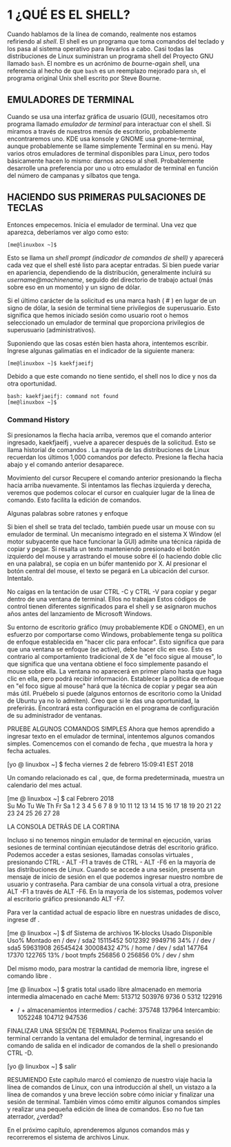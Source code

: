 # 1 ¿QUÉ ES EL SHELL?

Cuando hablamos de la línea de comando, realmente nos estamos refiriendo al *shell*. El shell es un programa que toma comandos del teclado y los pasa al sistema operativo para llevarlos a cabo. Casi todas las distribuciones de Linux suministran un programa shell del Proyecto GNU llamado `bash`. El nombre es un acrónimo de *b*ourne-*a*gain *sh*ell, una referencia al hecho de que `bash`  es un reemplazo mejorado para `sh`, el programa original Unix shell escrito por Steve Bourne.

## EMULADORES DE TERMINAL

Cuando se usa una interfaz gráfica de usuario (GUI), necesitamos otro programa llamado *emulador de terminal* para interactuar con el shell. Si miramos a través de nuestros menús de escritorio, probablemente encontraremos uno. KDE usa konsole y GNOME usa gnome-terminal, aunque probablemente se llame simplemente Terminal en su menú. Hay varios otros emuladores de terminal disponibles para Linux, pero todos básicamente hacen lo mismo: darnos acceso al shell. Probablemente desarrolle una preferencia por uno u otro emulador de terminal en función del número de campanas y silbatos que tenga.

## HACIENDO SUS PRIMERAS PULSACIONES DE TECLAS

Entonces empecemos. Inicia el emulador de terminal. Una vez que aparezca, deberíamos ver algo como esto:

```
[me@linuxbox ~]$
```

Esto se llama un *shell prompt (indicador de comandos de shell)* y aparecerá cada vez que el shell esté listo para aceptar entradas. Si bien puede variar en apariencia, dependiendo de la distribución, generalmente incluirá su *username@machinename*, seguido del directorio de trabajo actual (más sobre eso en un momento) y un signo de dólar.

Si el último carácter de la solicitud es una marca hash ( # ) en lugar de un signo de dólar, la sesión de terminal tiene privilegios de superusuario. Esto significa que hemos iniciado sesión como usuario root o hemos seleccionado un emulador de terminal que proporciona privilegios de superusuario (administrativos).

Suponiendo que las cosas estén bien hasta ahora, intentemos escribir. Ingrese algunas galimatías en el indicador de la siguiente manera:

```sh
[me@linuxbox ~]$ kaekfjaeifj
```

Debido a que este comando no tiene sentido, el shell nos lo dice y nos da otra oportunidad.

```linux
bash: kaekfjaeifj: command not found
[me@linuxbox ~]$
```

### Command History

Si presionamos la flecha hacia arriba, veremos que el comando anterior ingresado, kaekfjaeifj , vuelve a aparecer después de la solicitud. Esto se llama historial de comandos . La mayoría de las distribuciones de Linux recuerdan los últimos 1,000 comandos por defecto. Presione la flecha hacia abajo y el comando anterior desaparece.

Movimiento del cursor
Recupere el comando anterior presionando la flecha hacia arriba nuevamente. Si intentamos las flechas izquierda y derecha, veremos que podemos colocar el cursor en cualquier lugar de la línea de comando. Esto facilita la edición de comandos.

Algunas palabras sobre ratones y enfoque

Si bien el shell se trata del teclado, también puede usar un mouse con su emulador de terminal. Un mecanismo integrado en el sistema X Window (el motor subyacente que hace funcionar la GUI) admite una técnica rápida de copiar y pegar. Si resalta un texto manteniendo presionado el botón izquierdo del mouse y arrastrando el mouse sobre él (o haciendo doble clic en una palabra), se copia en un búfer mantenido por X. Al presionar el botón central del mouse, el texto se pegará en La ubicación del cursor. Intentalo.

No caigas en la tentación de usar CTRL -C y CTRL -V para copiar y pegar dentro de una ventana de terminal. Ellos no trabajan Estos códigos de control tienen diferentes significados para el shell y se asignaron muchos años antes del lanzamiento de Microsoft Windows.

Su entorno de escritorio gráfico (muy probablemente KDE o GNOME), en un esfuerzo por comportarse como Windows, probablemente tenga su política de enfoque establecida en "hacer clic para enfocar". Esto significa que para que una ventana se enfoque (se active), debe hacer clic en eso. Esto es contrario al comportamiento tradicional de X de "el foco sigue al mouse", lo que significa que una ventana obtiene el foco simplemente pasando el mouse sobre ella. La ventana no aparecerá en primer plano hasta que haga clic en ella, pero podrá recibir información. Establecer la política de enfoque en "el foco sigue al mouse" hará que la técnica de copiar y pegar sea aún más útil. Pruébelo si puede (algunos entornos de escritorio como la Unidad de Ubuntu ya no lo admiten). Creo que si le das una oportunidad, la preferirás. Encontrará esta configuración en el programa de configuración de su administrador de ventanas.

PRUEBE ALGUNOS COMANDOS SIMPLES
Ahora que hemos aprendido a ingresar texto en el emulador de terminal, intentemos algunos comandos simples. Comencemos con el comando de fecha , que muestra la hora y fecha actuales.

[yo @ linuxbox ~] $ fecha
viernes 2 de febrero 15:09:41 EST 2018

Un comando relacionado es cal , que, de forma predeterminada, muestra un calendario del mes actual.

[me @ linuxbox ~] $ cal
    Febrero 2018   
Su Mo Tu We Th Fr Sa
             1 2 3
 4 5 6 7 8 9 10
11 12 13 14 15 16 17
18 19 20 21 22 23 24
25 26 27 28      

LA CONSOLA DETRÁS DE LA CORTINA

Incluso si no tenemos ningún emulador de terminal en ejecución, varias sesiones de terminal continúan ejecutándose detrás del escritorio gráfico. Podemos acceder a estas sesiones, llamadas consolas virtuales , presionando CTRL - ALT -F1 a través de CTRL - ALT -F6 en la mayoría de las distribuciones de Linux. Cuando se accede a una sesión, presenta un mensaje de inicio de sesión en el que podemos ingresar nuestro nombre de usuario y contraseña. Para cambiar de una consola virtual a otra, presione ALT -F1 a través de ALT -F6. En la mayoría de los sistemas, podemos volver al escritorio gráfico presionando ALT -F7.

Para ver la cantidad actual de espacio libre en nuestras unidades de disco, ingrese df .

[me @ linuxbox ~] $ df
Sistema de archivos 1K-blocks Usado Disponible Uso% Montado en
/ dev / sda2 15115452 5012392 9949716 34% /
/ dev / sda5 59631908 26545424 30008432 47% / home
/ dev / sda1 147764 17370 122765 13% / boot
tmpfs 256856 0 256856 0% / dev / shm

Del mismo modo, para mostrar la cantidad de memoria libre, ingrese el comando libre .

[me @ linuxbox ~] $ gratis
         total usado libre almacenado en
memoria intermedia almacenado en caché Mem: 513712 503976 9736 0 5312 122916
- / + almacenamientos intermedios / caché: 375748 137964
Intercambio: 1052248 104712 947536

FINALIZAR UNA SESIÓN DE TERMINAL
Podemos finalizar una sesión de terminal cerrando la ventana del emulador de terminal, ingresando el comando de salida en el indicador de comandos de la shell o presionando CTRL -D.

[yo @ linuxbox ~] $ salir

RESUMIENDO
Este capítulo marcó el comienzo de nuestro viaje hacia la línea de comandos de Linux, con una introducción al shell, un vistazo a la línea de comandos y una breve lección sobre cómo iniciar y finalizar una sesión de terminal. También vimos cómo emitir algunos comandos simples y realizar una pequeña edición de línea de comandos. Eso no fue tan aterrador, ¿verdad?

En el próximo capítulo, aprenderemos algunos comandos más y recorreremos el sistema de archivos Linux.
